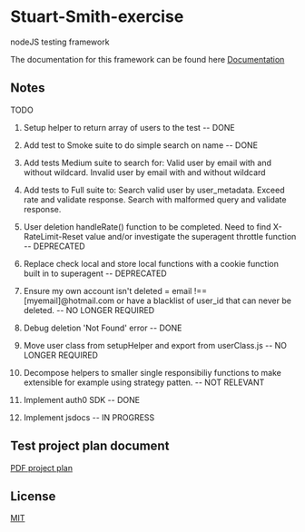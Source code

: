 # Stuart-Smith-exercise

nodeJS testing framework

 The documentation for this framework can be found here [Documentation](https://stuartvansmith.github.io/stuart-smith-exercise/)
  

## Notes

  

TODO
1. Setup helper to return array of users to the test -- DONE
2. Add test to Smoke suite to do simple search on name -- DONE 
3. Add tests Medium suite to search for: Valid user by email with and without wildcard. Invalid user by email with and without wildcard
4. Add	tests to Full suite to: Search valid user by user_metadata. Exceed rate and validate response. Search with malformed query and validate response.
5. User deletion handleRate() function to be completed. Need to find X-RateLimit-Reset value and/or investigate the superagent throttle function -- DEPRECATED
6. Replace check local and store local functions with a cookie function built in to superagent -- DEPRECATED

7. Ensure my own account isn't deleted = email !== [myemail]@hotmail.com or have a blacklist of user_id that can never be deleted. -- NO LONGER REQUIRED

8. Debug deletion 'Not Found' error -- DONE

9. Move user class from setupHelper and export from userClass.js -- NO LONGER REQUIRED

10. Decompose helpers to smaller single responsibiliy functions to make extensible for example using strategy patten. -- NOT RELEVANT
11. Implement auth0 SDK -- DONE
12. Implement jsdocs -- IN PROGRESS
  

## Test project plan document

  

[PDF project plan](https://github.com/stuartvansmith/stuart-smith-exercise/blob/66d079776a5e1d3528cf42eb945e7faed41a0e4e/Documents/Search%20Engine%20Test%20Plan.pdf)

  
  
  

## License

[MIT](https://choosealicense.com/licenses/mit/)